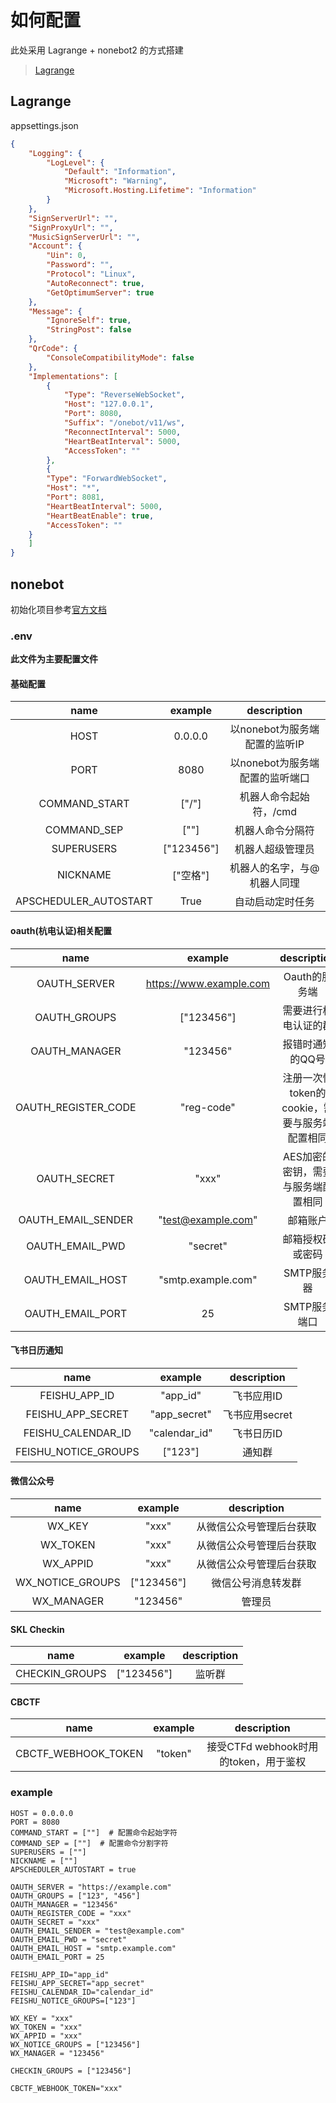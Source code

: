 # 如何配置

此处采用 Lagrange + nonebot2 的方式搭建
> [Lagrange](https://github.com/KonataDev/Lagrange.Core)

## Lagrange

appsettings.json

```json
{
    "Logging": {
        "LogLevel": {
            "Default": "Information",
            "Microsoft": "Warning",
            "Microsoft.Hosting.Lifetime": "Information"
        }
    },
    "SignServerUrl": "",
    "SignProxyUrl": "",
    "MusicSignServerUrl": "",
    "Account": {
        "Uin": 0,
        "Password": "",
        "Protocol": "Linux",
        "AutoReconnect": true,
        "GetOptimumServer": true
    },
    "Message": {
        "IgnoreSelf": true,
        "StringPost": false
    },
    "QrCode": {
        "ConsoleCompatibilityMode": false
    },
    "Implementations": [
        {
            "Type": "ReverseWebSocket",
            "Host": "127.0.0.1",
            "Port": 8080,
            "Suffix": "/onebot/v11/ws",
            "ReconnectInterval": 5000,
            "HeartBeatInterval": 5000,
            "AccessToken": ""
        },
    	{
	    "Type": "ForwardWebSocket",
	    "Host": "*",
	    "Port": 8081,
	    "HeartBeatInterval": 5000,
	    "HeartBeatEnable": true,
	    "AccessToken": ""
	}
    ]
}
```

## nonebot

初始化项目参考[官方文档](https://v2.nonebot.dev)

### .env

__此文件为主要配置文件__

#### 基础配置

|         name          |  example   |     description     |
|:---------------------:|:----------:|:-------------------:|
|         HOST          |  0.0.0.0   | 以nonebot为服务端配置的监听IP |
|         PORT          |    8080    | 以nonebot为服务端配置的监听端口 |
|     COMMAND_START     |   ["/"]    |    机器人命令起始符，/cmd    |
|      COMMAND_SEP      |    [""]    |      机器人命令分隔符       |
|      SUPERUSERS       | ["123456"] |      机器人超级管理员       |
|       NICKNAME        |   ["空格"]   |   机器人的名字，与@机器人同理    |
| APSCHEDULER_AUTOSTART |    True    |      自动启动定时任务       |

#### oauth(杭电认证)相关配置

|        name         |         example         |         description          |
|:-------------------:|:-----------------------:|:----------------------------:|
|    OAUTH_SERVER     | https://www.example.com |          Oauth的服务端           |
|    OAUTH_GROUPS     |       ["123456"]        |          需要进行杭电认证的群          |
|    OAUTH_MANAGER    |        "123456"         |          报错时通知的QQ号           |
| OAUTH_REGISTER_CODE |       "reg-code"        | 注册一次性token的cookie，需要与服务端配置相同 |
|    OAUTH_SECRET     |          "xxx"          |     AES加密的密钥，需要与服务端配置相同      |
| OAUTH_EMAIL_SENDER  |   "test@example.com"    |             邮箱账户             |
|   OAUTH_EMAIL_PWD   |        "secret"         |           邮箱授权码或密码           |
|  OAUTH_EMAIL_HOST   |   "smtp.example.com"    |           SMTP服务器            |
|  OAUTH_EMAIL_PORT   |           25            |           SMTP服务端口           |

#### 飞书日历通知
|         name         |    example    | description |
|:--------------------:|:-------------:|:-----------:|
|    FEISHU_APP_ID     |   "app_id"    |   飞书应用ID    |
|  FEISHU_APP_SECRET   | "app_secret"  | 飞书应用secret  |
|  FEISHU_CALENDAR_ID  | "calendar_id" |   飞书日历ID    |
| FEISHU_NOTICE_GROUPS |    ["123"]    |     通知群     |

#### 微信公众号

|       name       |  example   | description  |
|:----------------:|:----------:|:------------:|
|      WX_KEY      |   "xxx"    | 从微信公众号管理后台获取 |
|     WX_TOKEN     |   "xxx"    | 从微信公众号管理后台获取 |
|     WX_APPID     |   "xxx"    | 从微信公众号管理后台获取 |
| WX_NOTICE_GROUPS | ["123456"] |  微信公号消息转发群   |
|    WX_MANAGER    |  "123456"  |     管理员      |

#### SKL Checkin

|      name      |  example   | description |
|:--------------:|:----------:|:-----------:|
| CHECKIN_GROUPS | ["123456"] |     监听群     |

#### CBCTF

|        name         | example |         description         |
|:-------------------:|:-------:|:---------------------------:|
| CBCTF_WEBHOOK_TOKEN | "token" | 接受CTFd webhook时用的token，用于鉴权 |

### example

```
HOST = 0.0.0.0
PORT = 8080
COMMAND_START = [""]  # 配置命令起始字符
COMMAND_SEP = [""]  # 配置命令分割字符
SUPERUSERS = [""]
NICKNAME = [""]
APSCHEDULER_AUTOSTART = true

OAUTH_SERVER = "https://example.com"
OAUTH_GROUPS = ["123", "456"]
OAUTH_MANAGER = "123456"
OAUTH_REGISTER_CODE = "xxx"
OAUTH_SECRET = "xxx"
OAUTH_EMAIL_SENDER = "test@example.com"
OAUTH_EMAIL_PWD = "secret"
OAUTH_EMAIL_HOST = "smtp.example.com"
OAUTH_EMAIL_PORT = 25

FEISHU_APP_ID="app_id"
FEISHU_APP_SECRET="app_secret"
FEISHU_CALENDAR_ID="calendar_id"
FEISHU_NOTICE_GROUPS=["123"]

WX_KEY = "xxx"
WX_TOKEN = "xxx"
WX_APPID = "xxx"
WX_NOTICE_GROUPS = ["123456"]
WX_MANAGER = "123456"

CHECKIN_GROUPS = ["123456"]

CBCTF_WEBHOOK_TOKEN="xxx"
```
